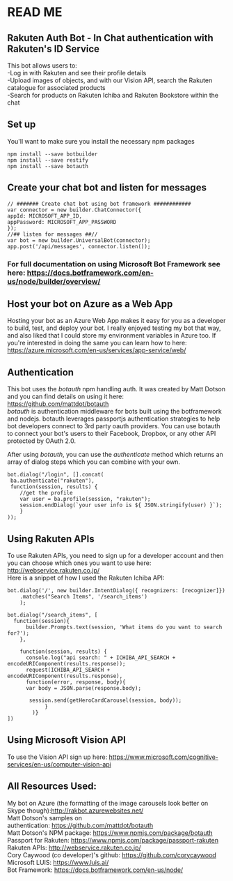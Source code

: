 
# READ ME
## Rakuten Auth Bot - In Chat authentication with Rakuten's ID Service

This bot allows users to: <br />
-Log in with Rakuten and see their profile details <br />
-Upload images of objects, and with our Vision API, search the Rakuten catalogue for associated products <br />
-Search for products on Rakuten Ichiba and Rakuten Bookstore within the chat <br />

## Set up
You'll want to make sure you install the necessary npm packages
```
npm install --save botbuilder
npm install --save restify
npm install --save botauth
```

## Create your chat bot and listen for messages
 ```
 // ####### Create chat bot using bot framework ############
var connector = new builder.ChatConnector({
appId: MICROSOFT_APP_ID,
appPassword: MICROSOFT_APP_PASSWORD
});
 //## listen for messages ##//
var bot = new builder.UniversalBot(connector);
app.post('/api/messages', connector.listen());
```

### For full documentation on using Microsoft Bot Framework see here: <https://docs.botframework.com/en-us/node/builder/overview/>

## Host your bot on Azure as a Web App
Hosting your bot as an Azure Web App makes it easy for you as a developer to build, test, and deploy your bot. I really enjoyed testing my bot that way, and also liked that I could store my environment variables in Azure too. If you're interested in doing the same you can learn how to here: <https://azure.microsoft.com/en-us/services/app-service/web/>

## Authentication
This bot uses the *botauth* npm handling auth. It was created by Matt Dotson and you can find details on using it here: <https://github.com/mattdot/botauth> <br />
*botauth* is authentication middleware for bots built using the botframework and nodejs. botauth leverages passportjs authentication strategies to help bot developers connect to 3rd party oauth providers. You can use botauth to connect your bot's users to their Facebook, Dropbox, or any other API protected by OAuth 2.0. <br />

After using *botauth*, you can use the *authenticate* method which returns an array of dialog steps which you can combine with your own.

```
bot.dialog("/login", [].concat( 
 ba.authenticate("rakuten"), 
 function(session, results) {
    //get the profile
    var user = ba.profile(session, "rakuten");
    session.endDialog(`your user info is ${ JSON.stringify(user) }`);
    }
));
```
## Using Rakuten APIs
To use Rakuten APIs, you need to sign up for a developer account and then you can choose which ones you want to use here: <http://webservice.rakuten.co.jp/> <br />
Here is a snippet of how I used the Rakuten Ichiba API:
```
bot.dialog('/', new builder.IntentDialog({ recognizers: [recognizer]})
    .matches("Search Items", '/search_items')
    );

bot.dialog("/search_items", [
  function(session){
      builder.Prompts.text(session, 'What items do you want to search for?');
    },

    function(session, results) {
      console.log("api search: " + ICHIBA_API_SEARCH + encodeURIComponent(results.response));
      request(ICHIBA_API_SEARCH + encodeURIComponent(results.response), 
      function(error, response, body){
      var body = JSON.parse(response.body);

       session.send(getHeroCardCarousel(session, body));
            }
        )}
])
```

## Using Microsoft Vision API
To use the Vision API sign up here: <https://www.microsoft.com/cognitive-services/en-us/computer-vision-api>

## All Resources Used:
My bot on Azure (the formatting of the image carousels look better on Skype though):http://rakbot.azurewebsites.net/ <br />
Matt Dotson's samples on authentication: https://github.com/mattdot/botauth <br />
Matt Dotson's NPM package: https://www.npmjs.com/package/botauth <br />
Passport for Rakuten: https://www.npmjs.com/package/passport-rakuten <br />
Rakuten APIs: http://webservice.rakuten.co.jp/ <br />
Cory Caywood (co developer)'s github: https://github.com/corycaywood <br />
Microsoft LUIS: https://www.luis.ai/ <br />
Bot Framework: https://docs.botframework.com/en-us/node/ <br />

